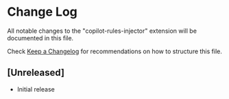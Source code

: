 # Change Log

All notable changes to the "copilot-rules-injector" extension will be documented in this file.

Check [Keep a Changelog](http://keepachangelog.com/) for recommendations on how to structure this file.

## [Unreleased]

- Initial release